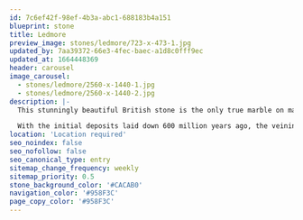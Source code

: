 ```yaml
---
id: 7c6ef42f-98ef-4b3a-abc1-688183b4a151
blueprint: stone
title: Ledmore
preview_image: stones/ledmore/723-x-473-1.jpg
updated_by: 7aa39372-66e3-4fec-baec-a1d8c0fff9ec
updated_at: 1664448369
header: carousel
image_carousel:
  - stones/ledmore/2560-x-1440-1.jpg
  - stones/ledmore/2560-x-1440-2.jpg
description: |-
  This stunningly beautiful British stone is the only true marble on mainland Britain and is consequently treasured across the globe. Ledmore usually consists of large white veins resulting from calcium compounds, lime green veining originating from copper compounds, and grays and blacks from organic compounds; in short a facsimile of British geological history.

  With the initial deposits laid down 600 million years ago, the veining is relatively young at 430 million years.
location: 'Location required'
seo_noindex: false
seo_nofollow: false
seo_canonical_type: entry
sitemap_change_frequency: weekly
sitemap_priority: 0.5
stone_background_color: '#CACAB0'
navigation_color: '#958F3C'
page_copy_color: '#958F3C'
---
```


